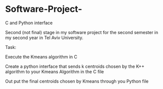 # Software-Project-
C and Python interface

Second (not final) stage in my software project for the second semester in my second year in Tel Aviv University.

Task:

Execute the Kmeans algorithm in C

Create a python interface that sends k centroids chosen by the K++ algorithm to your Kmeans Algorithm in the C file

Out put the final centroids chosen by Kmeans through you Python file
